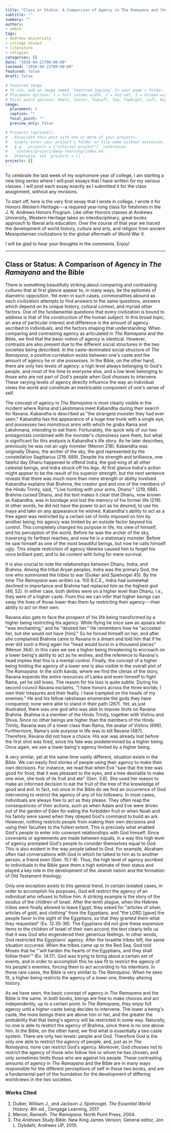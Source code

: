 ```yaml
---
title: "Class or Status: A Comparison of Agency in The Ramayana and the Bible"
subtitle: ""
summary: ""
authors:
- admin
tags:
- Andrews University
- college essays
- literature
- religion
categories: []
date: "2018-04-21T00:00:00"
lastmod: "2018-04-21T00:00:00"
featured: false
draft: false

# Featured image
# To use, add an image named `featured.jpg/png` to your page's folder.
# Placement options: 1 = Full column width, 2 = Out-set, 3 = Screen-width
# Focal point options: Smart, Center, TopLeft, Top, TopRight, Left, Right, BottomLeft, Bottom, BottomRight
image:
  placement: 2
  caption: ""
  focal_point: ""
  preview_only: false

# Projects (optional).
#   Associate this post with one or more of your projects.
#   Simply enter your project's folder or file name without extension.
#   E.g. `projects = ["internal-project"]` references
#   `content/project/deep-learning/index.md`.
#   Otherwise, set `projects = []`.
projects: []
---
```


To celebrate the last week of my sophomore year of college, I am starting a new blog series where I will post essays that I have written for my various classes. I will post each essay exactly as I submitted it for the class assignment, without any revisions.

​To start off, here is the very first essay that I wrote in college. I wrote it for Honors Western Heritage---a required year-long class for freshmen in the J. N. Andrews Honors Program. Like other Honors classes at Andrews University, Western Heritage takes an interdisciplinary, great books approach to liberal arts education. Over the course of that year we traced the development of world history, culture and arts, and religion from ancient Mesopotamian civilizations to the global aftermath of World War II.

I will be glad to hear your thoughts in the comments. Enjoy!

***

## ​Class or Status: A Comparison of Agency in *The Ramayana* and the Bible

There is something beautifully striking about comparing and contrasting cultures that at first glance appear to, in many ways, be the epitomes of diametric opposition. Yet even in such cases, commonalities abound as each civilization attempts to find answers to the same questions, answers which depend on its unique history, cultural context, and myriad other factors. One of the fundamental questions that every civilization is bound to address is that of the construction of the human subject. In this broad topic, an area of particular interest and difference is the amount of agency ascribed to individuals, and the factors shaping that understanding. When comparing and contrasting agency as articulated in *The Ramayana* and the Bible, we find that the basic notion of agency is identical. However, contrasts are also present due to the different social structures in the two societies being described. In the caste-dominated social structure of *The Ramayana*, a positive correlation exists between one's caste and the amount of agency he or she possesses. In the Bible, on the other hand, there are only two levels of agency: a high level always belonging to God's people, and most of the time to everyone else, and a low level belonging to those who are not part of God's people when God chooses to intervene. These varying levels of agency directly influence the way an individual views the world and constitute an inextricable component of one's sense of self.

The concept of agency in *The Ramayana* is most clearly visible in the incident where Rama and Lakshmana meet Kabandha during their search for Ravana. Kabandha is described as "the strangest monster they had ever seen." Kabandha has the appearance of a huge tree trunk with a single eye, and possesses two monstrous arms with which he grabs Rama and Lakshmana, intending to eat them. Fortunately, the quick wits of our two protagonists combined with the monster's clumsiness save them, but what is significant for this analysis is Kabandha's life story. As he later describes, previously he was not an ugly monster (Menon 218). Kabandha was originally Dhanu, the archer of the sky, the god represented by the constellation Sagittarius (219, 689). Despite his strength and brilliance, one fateful day Dhanu happened to offend Indra, the god-king of all other celestial beings, and Indra struck off his legs. At first glance Indra's action might appear to be the result of his superior strength, but the next sentence reveals that there was much more than mere strength or ability involved. Kabandha explains that Brahma, the creator god and one of the members of the Hindu Trinity, said, "'Live hunting with your arms, Dhanu'" (219, 688). Brahma cursed Dhanu, and the text makes it clear that Dhanu, now known as Kabandha, was in bondage and lost the memory of his former life (219). In other words, he did not have the power to act as he desired, to use his maya and take on any appearance he wished. Kabandha's ability to act as a free agent was restricted by a certain set of limits imposed on him by another being; his agency was limited by an outside factor beyond his control. This completely changed his purpose in life, his view of himself, and his perception of the world. Before he was the archer of the sky, traversing its farthest reaches, and now he is a stationary monster. Before he saw himself as one of the most beautiful beings, but now he calls himself ugly. This simple restriction of agency likewise caused him to forget his once brilliant past, and to be content with living for mere survival.

It is also crucial to note the relationships between Dhanu, Indra, and Brahma. Among the tribal Aryan peoples, Indra was the primary God, the one who summoned the tribes to war (Duiker and Spielvogel 45). By the time *The Ramayana* was written ca. 100 B.C.E., Indra had somewhat declined in importance and Brahma had replaced him as the highest god (46, 52). In either case, both deities were on a higher level than Dhanu, i.e., they were of a higher caste. From this we can infer that higher beings can sway the lives of those lower than them by restricting their agency---their ability to act on their own.

Ravana also gets to face the prospect of his life being transformed by a higher being restricting his agency. While flying he once saw an apsara who "was enchanting," and he "desired her." He remembers how he "accosted her, but she would not have [him]." So he forced himself on her, and after she complained Brahma came to Ravana in a dream and told him that if he ever did such a thing again his "head would burst in a thousand pieces" (Menon 364). In this case we see a higher being threatening to encroach on a lower being's ability to act as he wishes, and the reference to Ravana's head implies that this is a mental control. Finally, the concept of a higher being limiting the agency of a lower one is also visible in the overall plot of *The Ramayana*. In the sixth kanda, where we find the climax of the story, Ravana expends the entire resources of Lanka and even himself to fight Rama, yet he still loses. The reason for his loss is quite subtle. During his second council Ravana exclaims, "I have honors across the three worlds; I own their treasures and their fealty. I have trampled on the heads of my enemies." He and his fellow rakshasas enumerate the gods they have conquered; none were able to stand in their path (267). Yet, as just illustrated, there was one god who was able to impose limits on Ravana: Brahma. Brahma is a member of the Hindu Trinity, together with Vishnu and Shiva. Since no other beings are higher than the members of the Hindu Trinity, Ravana was of a lower class than Rama, the avatar of Vishnu (696). Furthermore, Rama's sole purpose in life was to kill Ravana (487). Therefore, Ravana did not have a choice. His war was already lost before the first shot was fired, since his fate was predetermined by a higher being. Once again, we see a lower being's agency limited by a higher being.

A very similar, yet at the same time vastly different, situation exists in the Bible. We can easily find stories of people using their agency to make their own decisions. For instance, we read that when Eve "saw that the tree was good for food, that it was pleasant to the eyes, and a tree desirable to make one wise, she took of its fruit and ate" (Gen. 3.6). She used her reason to make an informed decision to eat the fruit of the tree of the knowledge of good and evil. In fact, not once in the Bible do we find an occurrence of God intervening to restrict the agency of any of his followers. In most cases, individuals are always free to act as they please. They often reap the consequences of their actions, such as when Adam and Eve were driven out of the garden of Eden for eating the forbidden fruit or when Noah and his family were saved when they obeyed God's command to build an ark. However, nothing restricts people from making their own decisions and using their faculties to the fullest extent. This is precisely what enabled God's people to enter into covenant relationships with God himself. Since covenants or agreements are made between equals, in a way this high level of agency prompted God's people to consider themselves equal to God. This is also evident in the way people talked to God. For example, Abraham often had conversations with God in which he talked to him as to another person, a friend even (Gen. 15.1-8). Thus, the high level of agency ascribed to individuals in the Bible gave them a high estimate of their status and played a key role in the development of the Jewish nation and the formation of Old Testament theology.

Only one exception exists to this general trend. In certain isolated cases, in order to accomplish his purposes, God will restrict the agency of an individual who refuses to follow him. A striking example is the story of the exodus of the children of Israel. After the tenth plague, when the Hebrew tribes were finally allowed to leave Egypt, they asked for "articles of silver, articles of gold, and clothing" from the Egyptians, and "the LORD [gave] the people favor in the sight of the Egyptians, so that they granted them what they requested" (Ex. 12.35-36). The Egyptians did not give these expensive items to the children of Israel of their own accord; the text clearly tells us that it was God who engendered their generous feelings. In other words, God restricted the Egyptians' agency. After the Israelite tribes left, the same situation occurred. When the tribes came up to the Red Sea, God told Moses that he "'will harden the hearts of the Egyptians, and they shall follow them'" (Ex. 14.17). God was trying to bring about a certain set of events, and in order to accomplish this he saw fit to restrict the agency of his people's enemies, forcing them to act according to his intentions. In these rare cases, the Bible is very similar to *The Ramayana*. When he sees fit, a higher being restricts the agency of a lower one, thereby altering history.

As we have seen, the basic concept of agency in *The Ramayana* and the Bible is the same. In both books, beings are free to make choices and act independently, up to a certain point. In *The Ramayana*, they enjoy full agency until a higher-caste being decides to intervene. The lower a being's caste, the more beings there are above him or her, and the greater the probability that that being's agency will be restricted in some way. Naturally, no one is able to restrict the agency of Brahma, since there is no one above him. In the Bible, on the other hand, we find what is essentially a two caste system. There are only two levels: people and God. Therefore God is the only one able to restrict the agency of people, and, just as in *The Ramayana*, none can restrict God's agency. Moreover, God chooses not to restrict the agency of those who follow him or whom he has chosen, and only sometimes limits those who are against his people. These contrasting amounts of agency in *The Ramayana* and the Bible are in many ways responsible for the different perceptions of self in these two books, and are a fundamental part of the foundation for the development of differing worldviews in the two societies.

### Works Cited

1. Duiker, William J., and Jackson J. Spielvogel. *The Essential World History*. 8th ed., Cengage Learning, 2017.
2. Menon, Ramesh. *The Ramayana*. North Point Press, 2004.
3. *The Andrews Study Bible*. New King James Version, General editor, Jon L. Dybdahl, Andrews UP, 2010.
